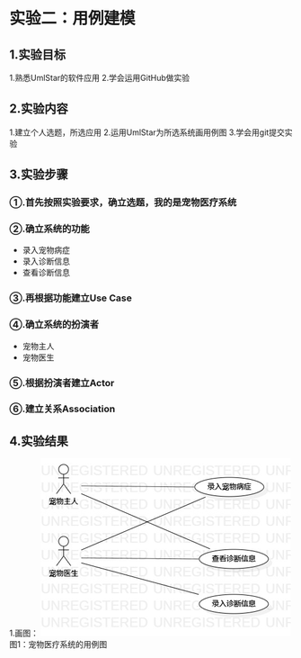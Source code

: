 # 实验二：用例建模

## 1.实验目标
1.熟悉UmlStar的软件应用
2.学会运用GitHub做实验

## 2.实验内容
1.建立个人选题，所选应用
2.运用UmlStar为所选系统画用例图
3.学会用git提交实验

## 3.实验步骤
### ①.首先按照实验要求，确立选题，我的是宠物医疗系统
### ②.确立系统的功能
 - 录入宠物病症
 - 录入诊断信息
 - 查看诊断信息
### ③.再根据功能建立Use Case
### ④.确立系统的扮演者
 - 宠物主人
 - 宠物医生
### ⑤.根据扮演者建立Actor
### ⑥.建立关系Association

## 4.实验结果
1.画图：
 ![用例图](./Lab2_UseCaseDiagram.jpg)
 图1：宠物医疗系统的用例图
